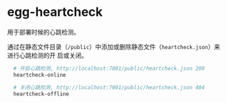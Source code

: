 # egg-heartcheck

用于部署时候的心跳检测。

通过在静态文件目录（`/public`）中添加或删除静态文件（`heartcheck.json`）来进行心跳检测的开
启或关闭。

```bash
  # 开启心跳检测, http://localhost:7001/public/heartcheck.json 200
  heartcheck-online

  # 关闭心跳检测, http://localhost:7001/public/heartcheck.json 404
  heartcheck-offline
```
